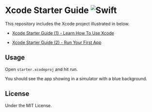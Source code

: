 # Xcode Starter Guide ![Swift](http://img.shields.io/badge/swift-4.0-brightgreen.svg)

This repository includes the Xcode project illustrated in below. 

- [Xcode Starter Guide (1) - Learn How To Use Xcode](https://medium.com/@calw9/xcode-starter-guide-1-learn-how-to-use-xcode-7b852a4619ba)

- [Xcode Starter Guide (2) - Run Your First App](https://medium.com/@calw9/xcode-starter-guide-2-run-your-first-app-8317520613fc)

## Usage

Open `starter.xcodeproj` and hit run. 

You should see the app showing in a simulator with a blue background.

## License

Under the MIT License.

